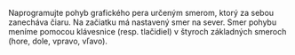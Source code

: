 Naprogramujte pohyb grafického pera určeným smerom, ktorý za sebou zanecháva čiaru. Na začiatku má nastavený smer na sever. Smer pohybu meníme pomocou klávesnice (resp. tlačidiel) v štyroch základných smeroch (hore, dole, vpravo, vľavo).

```python:01.py

```